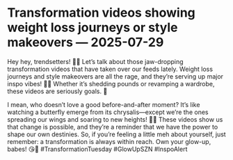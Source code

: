 # Transformation videos showing weight loss journeys or style makeovers — 2025-07-29

Hey hey, trendsetters! 💁‍♀️ Let’s talk about those jaw-dropping transformation videos that have taken over our feeds lately. Weight loss journeys and style makeovers are all the rage, and they’re serving up major inspo vibes! 💪👗 Whether it’s shedding pounds or revamping a wardrobe, these videos are seriously goals. 🙌

I mean, who doesn’t love a good before-and-after moment? It’s like watching a butterfly emerge from its chrysalis—except we’re the ones spreading our wings and soaring to new heights! 🦋✨ These videos show us that change is possible, and they’re a reminder that we have the power to shape our own destinies. So, if you’re feeling a little meh about yourself, just remember: a transformation is always within reach. Own your glow-up, babes! 😘💫 #TransformationTuesday #GlowUpSZN #InspoAlert